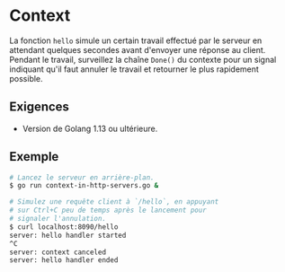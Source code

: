 # Context

La fonction `hello` simule un certain travail effectué par le serveur en attendant quelques secondes avant d'envoyer une réponse au client. Pendant le travail, surveillez la chaîne `Done()` du contexte pour un signal indiquant qu'il faut annuler le travail et retourner le plus rapidement possible.

## Exigences

- Version de Golang 1.13 ou ultérieure.

## Exemple

```sh
# Lancez le serveur en arrière-plan.
$ go run context-in-http-servers.go &

# Simulez une requête client à `/hello`, en appuyant
# sur Ctrl+C peu de temps après le lancement pour
# signaler l'annulation.
$ curl localhost:8090/hello
server: hello handler started
^C
server: context canceled
server: hello handler ended
```

